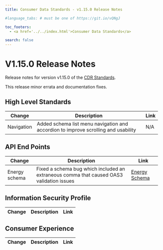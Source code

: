 ```yaml
---
title: Consumer Data Standards - v1.15.0 Release Notes

#language_tabs: # must be one of https://git.io/vQNgJ

toc_footers:
  - <a href='../../index.html'>Consumer Data Standards</a>

search: false
---
```


# V1.15.0 Release Notes
Release notes for version v1.15.0 of the [CDR Standards](../../index.html).

This release minor errata and documentation fixes.

## High Level Standards

|Change|Description|Link|
|------|-----------|----|
| Navigation | Added schema list menu navigation and accordion to improve scrolling and usability | N/A |

## API End Points

|Change|Description|Link|
|------|-----------|----|
| Energy schema | Fixed a schema bug which included an extraneous comma that caused OAS3 validation issues | [Energy Schema](../../#energy-apis) |

## Information Security Profile

|Change|Description|Link|
|------|-----------|----|

## Consumer Experience

|Change|Description|Link|
|------|-----------|----|
